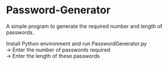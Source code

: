 # Password-Generator
A simple program to generate the required number and length of passwords.

Install Python environment and run PasswordGenerator.py <br>
-> Enter the number of passwords required <br>
-> Enter the length of these passwords

